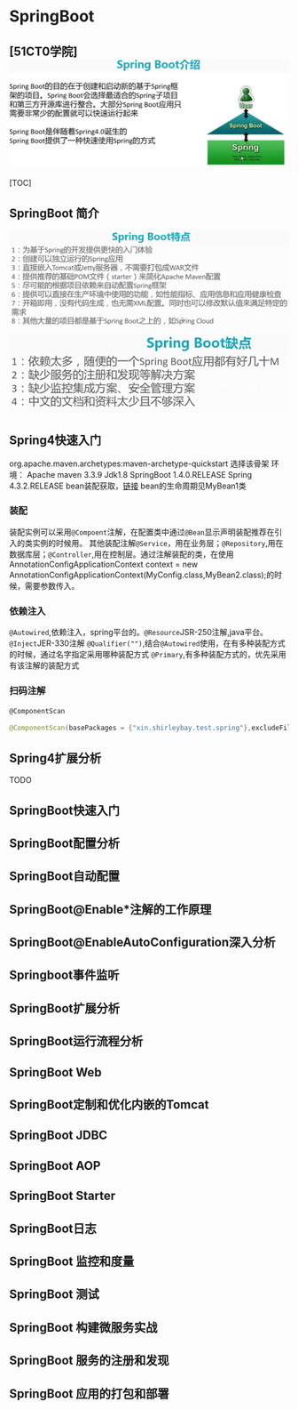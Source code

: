 # SpringBoot
[51CT0学院]
![enter image description here](https://github.com/BayShirley/ReadingNotes/blob/master/imgs/SpringBoot01.png)
-------------------

[TOC]
## SpringBoot 简介
![enter image description here](https://github.com/BayShirley/ReadingNotes/blob/master/imgs/SpringBoot02.png)
![enter image description here](https://github.com/BayShirley/ReadingNotes/blob/master/imgs/SpringBoot03.png)

## Spring4快速入门
 org.apache.maven.archetypes:maven-archetype-quickstart 选择该骨架
 环境：
 Apache maven 3.3.9
Jdk1.8
SpringBoot 1.4.0.RELEASE
Spring 4.3.2.RELEASE
bean装配获取，[链接](https://github.com/fletcher/MultiMarkdown/wiki/MultiMarkdown-Syntax-Guide#footnotes) 
bean的生命周期见MyBean1类
### 装配
装配实例可以采用`@Compoent`注解，在配置类中通过`@Bean`显示声明装配推荐在引入的类实例的时候用。
其他装配注解`@Service`，用在业务层；`@Repository`,用在数据库层；`@Controller`,用在控制层。通过注解装配的类，在使用AnnotationConfigApplicationContext context = new AnnotationConfigApplicationContext(MyConfig.class,MyBean2.class);的时候，需要参数传入。
### 依赖注入
`@Autowired`,依赖注入，spring平台的。`@Resource`JSR-250注解,java平台。`@Inject`JER-330注解
`@Qualifier("")`,结合`@Autowired`使用，在有多种装配方式的时候，通过名字指定采用哪种装配方式
`@Primary`,有多种装配方式的，优先采用有该注解的装配方式
### 扫码注解
`@ComponentScan`
```java
@ComponentScan(basePackages = {"xin.shirleybay.test.spring"},excludeFilters = @ComponentScan.Filter(type = FilterType.ASSIGNABLE_TYPE,classes = {MyBean1.class}))
```

## Spring4扩展分析
TODO
## SpringBoot快速入门

## SpringBoot配置分析
## SpringBoot自动配置
## SpringBoot@Enable*注解的工作原理
## SpringBoot@EnableAutoConfiguration深入分析
## Springboot事件监听
## SpringBoot扩展分析
## SpringBoot运行流程分析
## SpringBoot Web
## SpringBoot定制和优化内嵌的Tomcat
## SpringBoot JDBC
## SpringBoot AOP
## SpringBoot Starter
## SpringBoot日志
## SpringBoot 监控和度量
## SpringBoot 测试
## SpringBoot 构建微服务实战
## SpringBoot 服务的注册和发现
## SpringBoot 应用的打包和部署

 


[1]: http://maxiang.info/client_zh
[2]: https://chrome.google.com/webstore/detail/kidnkfckhbdkfgbicccmdggmpgogehop
[3]: http://adrai.github.io/flowchart.js/
[4]: http://bramp.github.io/js-sequence-diagrams/
[5]: https://dev.yinxiang.com/doc/articles/enml.php